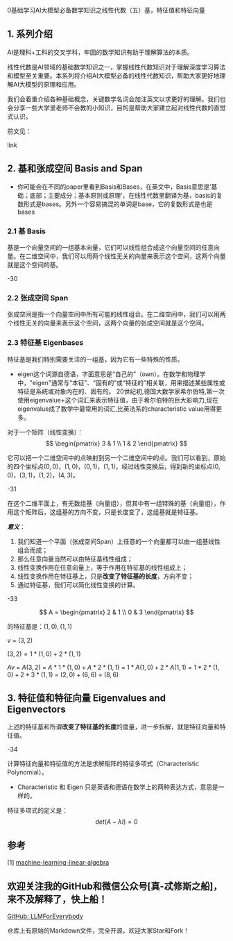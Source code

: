 0基础学习AI大模型必备数学知识之线性代数（五）基，特征值和特征向量

## 1. 系列介绍

AI是理科+工科的交叉学科，牢固的数学知识有助于理解算法的本质。

线性代数是AI领域的基础数学知识之一，掌握线性代数知识对于理解深度学习算法和模型至关重要。本系列将介绍AI大模型必备的线性代数知识，帮助大家更好地理解AI大模型的原理和应用。

我们会着重介绍各种基础概念，关键数学名词会加注英文以求更好的理解。我们也会分享一些大学里老师不会教的小知识，目的是帮助大家建立起对线性代数的直觉式认识。

前文见：

link

## 2. 基和张成空间 Basis and Span

- 你可能会在不同的paper里看到Basis和Bases，在英文中，Basis意思是‘基础；底部；主要成分；基本原则或原理’，在线性代数里翻译为基，basis的复数形式是bases。另外一个容易搞混的单词是base，它的复数形式是也是bases

### 2.1 基 Basis

基是一个向量空间的一组基本向量，它们可以线性组合成这个向量空间的任意向量。在二维空间中，我们可以用两个线性无关的向量来表示这个空间，这两个向量就是这个空间的基。

-30

### 2.2 张成空间 Span

张成空间是指一个向量空间中所有可能的线性组合。在二维空间中，我们可以用两个线性无关的向量来表示这个空间，这两个向量的张成空间就是这个空间。

### 2.3 特征基 Eigenbases

特征基是我们特别需要关注的一组基，因为它有一些特殊的性质。

- eigen这个词源自德语，字面意思是“自己的”（own）。在数学和物理学中，"eigen"通常与“本征”、“固有的”或“特征的”相关联，用来描述某些属性或特征是系统或对象内在的、固有的。
20世纪初,德国大数学家希尔伯特,第一次使用eigenvalue+这个词汇来表示特征值，由于希尔伯特的巨大影响力,现在eigenvalue成了数学中最常用的词汇,比英法系的characteristic value用得更多。

对于一个矩阵（线性变换）：
$$ 
\begin{pmatrix}
3 & 1  \\
1 & 2  
\end{pmatrix}
$$

它可以把一个二维空间中的点映射到另一个二维空间中的点。我们可以看到，原始的四个坐标点$(0,0)$，$(1,0)$，$(0,1)$，$(1,1)$，经过线性变换后，得到新的坐标点$(0,0)$，$(3,1)$，$(1,2)$，$(4,3)$。

-31

在这个二维平面上，有无数组基（向量组），但其中有一组特殊的基（向量组），作用这个矩阵后，这组基的方向不变，只是长度变了，这组基就是特征基。

***意义***：
1. 我们知道一个平面（张成空间Span）上任意的一个向量都可以由一组基线性组合而成；
2. 那么任意向量当然可以由特征基线性组成；
3. 线性变换作用在任意向量上，等于作用在特征基的线性组成上；
4. 线性变换作用在特征基上，只是**改变了特征基的长度**，方向不变；
5. 通过特征基，我们可以简化线性变换的计算。

-33

$$ A = 
\begin{pmatrix}
2 & 1  \\
0 & 3  
\end{pmatrix}
$$

的特征基是：$(1,0),(1,1)$

$v$ = $(3,2)$

$(3,2) = 1*(1,0)+2*(1,1)$

$Av$ = $A(3,2)$ = $A*1*(1,0)+A*2*(1,1)$ = $1*A(1,0)+2*A(1,1)$ = $1*2*(1,0)+2*3*(1,1)$ = $(2,0)+(6,6)$ = $(8,6)$

## 3. 特征值和特征向量 Eigenvalues and Eigenvectors

上述的特征基和所谓**改变了特征基的长度**的度量，进一步拆解，就是特征向量和特征值。

-34

计算特征向量和特征值的方法是求解矩阵的特征多项式（Characteristic Polynomial）。

- Characteristic 和 Eigen 只是英语和德语在数学上的两种表达方式，意思是一样的。

特征多项式的定义是：
$$ det(A-\lambda I) = 0 $$

## 参考

[1] [machine-learning-linear-algebra](https://www.coursera.org/learn/machine-learning-linear-algebra/home/week/3)


## 欢迎关注我的GitHub和微信公众号[真-忒修斯之船]，来不及解释了，快上船！

[GitHub: LLMForEverybody](https://github.com/luhengshiwo/LLMForEverybody)

仓库上有原始的Markdown文件，完全开源，欢迎大家Star和Fork！